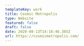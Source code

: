 ```yaml
---
templateKey: work
title: Cosmic Metropolis
type: Website
featured: false
draft: false
date: 2020-08-13T14:16:46.365Z
url: https://cosmicmetropolis.com/
---
```

